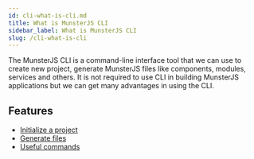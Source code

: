 ```yaml
---
id: cli-what-is-cli.md
title: What is MunsterJS CLI
sidebar_label: What is MunsterJS CLI
slug: /cli-what-is-cli
---
```


The MunsterJS CLI is a command-line interface tool that we can use to create new project, generate MunsterJS files like components, modules, services and others.
It is not required to use CLI in building MunsterJS applications but we can get many advantages in using the CLI.

## Features

* [Initialize a project](./cli-create-application)
* [Generate files](./cli-generate-commands)
* [Useful commands](./cli-useful-commands)